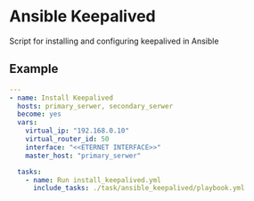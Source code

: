 # Ansible Keepalived
Script for installing and configuring keepalived in Ansible

## Example
```yaml
---
- name: Install Keepalived
  hosts: primary_serwer, secondary_serwer 
  become: yes
  vars:
    virtual_ip: "192.168.0.10"
    virtual_router_id: 50
    interface: "<<ETERNET INTERFACE>>"
    master_host: "primary_serwer"

  tasks:
    - name: Run install_keepalived.yml
      include_tasks: ./task/ansible_keepalived/playbook.yml
```
